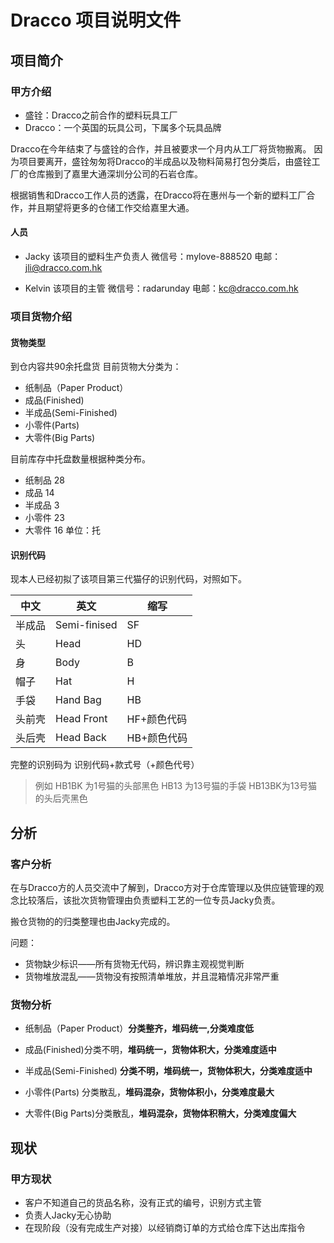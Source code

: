 # Dracco 项目说明文件
## 项目简介
### 甲方介绍
 - 盛铨：Dracco之前合作的塑料玩具工厂
 - Dracco：一个英国的玩具公司，下属多个玩具品牌
 
Dracco在今年结束了与盛铨的合作，并且被要求一个月内从工厂将货物搬离。
因为项目要离开，盛铨匆匆将Dracco的半成品以及物料简易打包分类后，由盛铨工厂的仓库搬到了嘉里大通深圳分公司的石岩仓库。

根据销售和Dracco工作人员的透露，在Dracco将在惠州与一个新的塑料工厂合作，并且期望将更多的仓储工作交给嘉里大通。
#### 人员
- Jacky 该项目的塑料生产负责人
微信号：mylove-888520
电邮：jli@dracco.com.hk

- Kelvin 该项目的主管
微信号：radarunday
电邮：kc@dracco.com.hk

### 项目货物介绍
#### 货物类型
到仓内容共90余托盘货
目前货物大分类为：
- 纸制品（Paper Product）
- 成品(Finished)
- 半成品(Semi-Finished)
- 小零件(Parts)
- 大零件(Big Parts)

目前库存中托盘数量根据种类分布。
- 纸制品    28
- 成品  14
- 半成品    3
- 小零件    23
- 大零件    16
单位：托 

#### 识别代码
现本人已经初拟了该项目第三代猫仔的识别代码，对照如下。

| 中文 | 英文 | 缩写| 
| ------ | ------ | ------ |
|半成品|Semi-finised|SF|
|头|Head|HD|
|身|Body|B|
|帽子|Hat|H|
|手袋|Hand Bag|HB|
|头前壳|Head Front|HF+颜色代码|
|头后壳|Head Back|HB+颜色代码|
完整的识别码为 识别代码+款式号（+颜色代号）
>例如 
>HB1BK 为1号猫的头部黑色
>HB13 为13号猫的手袋
>HB13BK为13号猫的头后壳黑色

## 分析
### 客户分析
在与Dracco方的人员交流中了解到，Dracco方对于仓库管理以及供应链管理的观念比较落后，该批次货物管理由负责塑料工艺的一位专员Jacky负责。

搬仓货物的的归类整理也由Jacky完成的。

问题：
- 货物缺少标识——所有货物无代码，辨识靠主观视觉判断
- 货物堆放混乱——货物没有按照清单堆放，并且混箱情况非常严重
### 货物分析
- 纸制品（Paper Product）**分类整齐，堆码统一,分类难度低**

- 成品(Finished)分类不明，**堆码统一，货物体积大，分类难度适中**

- 半成品(Semi-Finished) **分类不明，堆码统一，货物体积大，分类难度适中**

- 小零件(Parts) 分类散乱，**堆码混杂，货物体积小，分类难度最大**

- 大零件(Big Parts)分类散乱，**堆码混杂，货物体积稍大，分类难度偏大**

## 现状
### 甲方现状
- 客户不知道自己的货品名称，没有正式的编号，识别方式主管
- 负责人Jacky无心协助
- 在现阶段（没有完成生产对接）以经销商订单的方式给仓库下达出库指令





